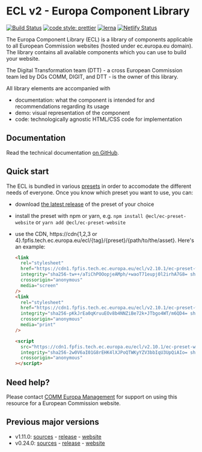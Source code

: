 # ECL v2 - Europa Component Library

[![Build Status](https://drone.fpfis.eu/api/badges/ec-europa/europa-component-library/status.svg)](https://drone.fpfis.eu/ec-europa/europa-component-library)
[![code style: prettier](https://img.shields.io/badge/code_style-prettier-ff69b4.svg?style=flat-square)](https://github.com/prettier/prettier)
[![lerna](https://img.shields.io/badge/maintained%20with-lerna-cc00ff.svg)](https://lernajs.io/)
[![Netlify Status](https://api.netlify.com/api/v1/badges/adff9a95-45f4-411e-a148-fef1211ac9ed/deploy-status)](https://app.netlify.com/sites/europa-component-library/deploys)

The Europa Component Library (ECL) is a library of components applicable to all European Commission websites (hosted under ec.europa.eu domain). The library contains all available components which you can use to build your website.

The Digital Transformation team (DTT) - a cross European Commission team led by DGs COMM, DIGIT, and DTT - is the owner of this library.

All library elements are accompanied with

- documentation: what the component is intended for and recommendations regarding its usage
- demo: visual representation of the component
- code: technologically agnostic HTML/CSS code for implementation

## Documentation

Read the technical documentation [on GitHub](docs/README.md).

## Quick start

The ECL is bundled in various [presets](docs/06-presets.md) in order to accomodate the different needs of everyone. Once you know which preset you want to use, you can:

- download [the latest release](https://github.com/ec-europa/europa-component-library/releases/latest) of the preset of your choice
- install the preset with npm or yarn, e.g. `npm install @ecl/ec-preset-website` or `yarn add @ecl/ec-preset-website`
- use the CDN, https://cdn{1,2,3 or 4}.fpfis.tech.ec.europa.eu/ecl/{tag}/{preset}/{path/to/the/asset}. Here's an example:

  ```html
  <link
    rel="stylesheet"
    href="https://cdn1.fpfis.tech.ec.europa.eu/ecl/v2.10.1/ec-preset-website/styles/ecl-ec-preset-website.css"
    integrity="sha256-tw++/aTiChPOOopjeAMph/+waoT71eupj0l2irhA7G8= sha384-Z2AH6/JvXn2QiAulMMSbdIiLn8Eul9cBccQkA0ST1ErpgncPv8CFoZiw7BJlBx1T sha512-JgXWCM8Ggz6L33oPUOVHZfHamCk+y08xNROVzkJpDom5EBmwUV50Qd2nLniV2e/pWWKEaFw3wJHGObLTGk/cUg=="
    crossorigin="anonymous"
    media="screen"
  />
  <link
    rel="stylesheet"
    href="https://cdn1.fpfis.tech.ec.europa.eu/ecl/v2.10.1/ec-preset-website/styles/ecl-ec-preset-website-print.css"
    integrity="sha256-pKkJrEa0qKruuEOv8b4NNZiBe72k+JTbgo4WT/m6QD4= sha384-RoncSxM7yQ+/KbbDM6p1/crdcT/sKGV55QnE0Z8eGKGAoLPDhlNwLTlWEEaJQRbD sha512-8w79sBoDaFAYAkb7wLuH9A+uwLv9DSrsvUm/Z3B93egRlCO0mtueLeJ1ewY+BMfZhdFhN+iQaL47JOfvOrOHsA=="
    crossorigin="anonymous"
    media="print"
  />
  ```

  ```html
  <script
    src="https://cdn1.fpfis.tech.ec.europa.eu/ecl/v2.10.1/ec-preset-website/scripts/ecl-ec-preset-website.js"
    integrity="sha256-2w0V6aI01G8rEHK4lXJPoQTWKyYZV3bbIqU3UpQiAIo= sha384-ZWmY6TaV2OZRaeUgvUpJlf2xTF5IRqYqsyHDLao4D1+c1Wgeud8DUzJcAVrIdhQB sha512-s1FuXMFPJYhtIjoZa4CDUNjx3TfJIEuOsUMsXSNJrQ6zPenC5b2cq4J/bVzyCtZpX/jNwfiDzOAgCXCxPSZbXw=="
    crossorigin="anonymous"
  ></script>
  ```

## Need help?

Please contact [COMM Europa Management](mailto:Europamanagement@ec.europa.eu) for support on using this resource for a European Commission website.

## Previous major versions

- v1.11.0: [sources](https://github.com/ec-europa/europa-component-library/tree/v1) - [release](https://github.com/ec-europa/europa-component-library/releases/tag/v1.11.0) - [website](https://v1--europa-component-library.netlify.com/)
- v0.24.0: [sources](https://github.com/ec-europa/europa-component-library/tree/v0) - [release](https://github.com/ec-europa/europa-component-library/releases/tag/v0.24.0) - [website](https://v0--europa-component-library.netlify.com/)

